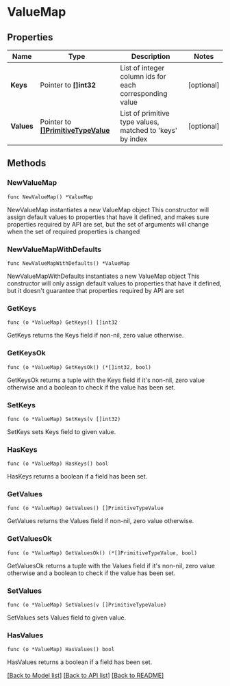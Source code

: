 # ValueMap

## Properties

Name | Type | Description | Notes
------------ | ------------- | ------------- | -------------
**Keys** | Pointer to **[]int32** | List of integer column ids for each corresponding value | [optional] 
**Values** | Pointer to [**[]PrimitiveTypeValue**](PrimitiveTypeValue.md) | List of primitive type values, matched to &#39;keys&#39; by index | [optional] 

## Methods

### NewValueMap

`func NewValueMap() *ValueMap`

NewValueMap instantiates a new ValueMap object
This constructor will assign default values to properties that have it defined,
and makes sure properties required by API are set, but the set of arguments
will change when the set of required properties is changed

### NewValueMapWithDefaults

`func NewValueMapWithDefaults() *ValueMap`

NewValueMapWithDefaults instantiates a new ValueMap object
This constructor will only assign default values to properties that have it defined,
but it doesn't guarantee that properties required by API are set

### GetKeys

`func (o *ValueMap) GetKeys() []int32`

GetKeys returns the Keys field if non-nil, zero value otherwise.

### GetKeysOk

`func (o *ValueMap) GetKeysOk() (*[]int32, bool)`

GetKeysOk returns a tuple with the Keys field if it's non-nil, zero value otherwise
and a boolean to check if the value has been set.

### SetKeys

`func (o *ValueMap) SetKeys(v []int32)`

SetKeys sets Keys field to given value.

### HasKeys

`func (o *ValueMap) HasKeys() bool`

HasKeys returns a boolean if a field has been set.

### GetValues

`func (o *ValueMap) GetValues() []PrimitiveTypeValue`

GetValues returns the Values field if non-nil, zero value otherwise.

### GetValuesOk

`func (o *ValueMap) GetValuesOk() (*[]PrimitiveTypeValue, bool)`

GetValuesOk returns a tuple with the Values field if it's non-nil, zero value otherwise
and a boolean to check if the value has been set.

### SetValues

`func (o *ValueMap) SetValues(v []PrimitiveTypeValue)`

SetValues sets Values field to given value.

### HasValues

`func (o *ValueMap) HasValues() bool`

HasValues returns a boolean if a field has been set.


[[Back to Model list]](../README.md#documentation-for-models) [[Back to API list]](../README.md#documentation-for-api-endpoints) [[Back to README]](../README.md)


